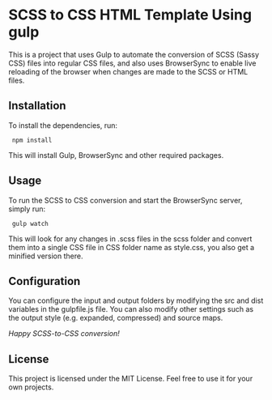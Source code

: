# SCSS to CSS HTML Template Using gulp

This is a project that uses Gulp to automate the conversion of SCSS (Sassy CSS) files into regular CSS files, and also uses BrowserSync to enable live reloading of the browser when changes are made to the SCSS or HTML files.

## Installation
To install the dependencies, run:
```
 npm install 
```
This will install Gulp, BrowserSync and other required packages.

## Usage
To run the SCSS to CSS conversion and start the BrowserSync server, simply run:

```
 gulp watch 
```
This will look for any changes in .scss files in the scss folder and convert them into a single CSS file in CSS folder name as style.css, you also get a  minified version there.

## Configuration

You can configure the input and output folders by modifying the src and dist variables in the gulpfile.js file. You can also modify other settings such as the output style (e.g. expanded, compressed) and source maps.

*Happy SCSS-to-CSS conversion!*

## License

This project is licensed under the MIT License. Feel free to use it for your own projects.